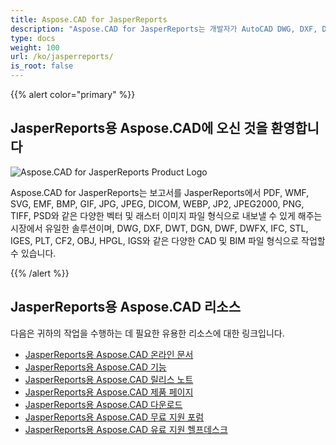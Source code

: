 ```yaml
---
title: Aspose.CAD for JasperReports
description: "Aspose.CAD for JasperReports는 개발자가 AutoCAD DWG, DXF, DWT 및 DGN, DWF, DWFX, IFC, STL, IGES, PLT, CF2, OBJ, HPGL, IGS와 같은 기타 CAD 및 BIM 파일 형식을 열고, 읽고, 처리할 수 있도록 합니다."
type: docs
weight: 100
url: /ko/jasperreports/
is_root: false
---
```


{{% alert color="primary" %}}

## **JasperReports용 Aspose.CAD에 오신 것을 환영합니다**

![Aspose.CAD for JasperReports Product Logo](/cad/_assets/home_3.png)

Aspose.CAD for JasperReports는 보고서를 JasperReports에서 PDF, WMF, SVG, EMF, BMP, GIF, JPG, JPEG, DICOM, WEBP, JP2, JPEG2000, PNG, TIFF, PSD와 같은 다양한 벡터 및 래스터 이미지 파일 형식으로 내보낼 수 있게 해주는 시장에서 유일한 솔루션이며, DWG, DXF, DWT, DGN, DWF, DWFX, IFC, STL, IGES, PLT, CF2, OBJ, HPGL, IGS와 같은 다양한 CAD 및 BIM 파일 형식으로 작업할 수 있습니다.

{{% /alert %}}

## **JasperReports용 Aspose.CAD 리소스**

다음은 귀하의 작업을 수행하는 데 필요한 유용한 리소스에 대한 링크입니다.

- [JasperReports용 Aspose.CAD 온라인 문서](/ko/cad/jasperreports/)
- [JasperReports용 Aspose.CAD 기능](/ko/cad/jasperreports/features-overview/)
- [JasperReports용 Aspose.CAD 릴리스 노트](https://releases.aspose.com/cad/jasperreports/release-notes/)
- [JasperReports용 Aspose.CAD 제품 페이지](https://products.aspose.com/cad/jasperreports/)
- [JasperReports용 Aspose.CAD 다운로드](https://downloads.aspose.com/cad/jasperreports)
- [JasperReports용 Aspose.CAD 무료 지원 포럼](https://forum.aspose.com/c/cad/19)
- [JasperReports용 Aspose.CAD 유료 지원 헬프데스크](https://helpdesk.aspose.com/)
